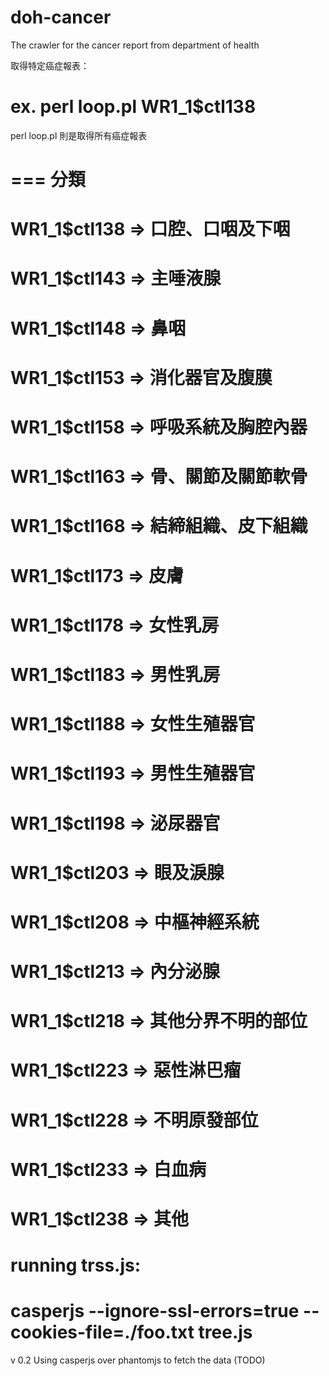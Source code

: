 doh-cancer
==========

The crawler for the cancer report from department of health

取得特定癌症報表：
# ex. perl loop.pl WR1_1$ctl138
perl loop.pl 則是取得所有癌症報表

===
分類
===

# WR1_1$ctl138 => 口腔、口咽及下咽
# WR1_1$ctl143 => 主唾液腺
# WR1_1$ctl148 => 鼻咽
# WR1_1$ctl153 => 消化器官及腹膜
# WR1_1$ctl158 => 呼吸系統及胸腔內器
# WR1_1$ctl163 => 骨、關節及關節軟骨
# WR1_1$ctl168 => 結締組織、皮下組織
# WR1_1$ctl173 => 皮膚
# WR1_1$ctl178 => 女性乳房
# WR1_1$ctl183 => 男性乳房
# WR1_1$ctl188 => 女性生殖器官
# WR1_1$ctl193 => 男性生殖器官
# WR1_1$ctl198 => 泌尿器官
# WR1_1$ctl203 => 眼及淚腺
# WR1_1$ctl208 => 中樞神經系統
# WR1_1$ctl213 => 內分泌腺
# WR1_1$ctl218 => 其他分界不明的部位
# WR1_1$ctl223 => 惡性淋巴瘤
# WR1_1$ctl228 => 不明原發部位
# WR1_1$ctl233 => 白血病
# WR1_1$ctl238 => 其他

# running trss.js:
# casperjs --ignore-ssl-errors=true --cookies-file=./foo.txt tree.js

v 0.2
Using casperjs over phantomjs to fetch the data (TODO)
